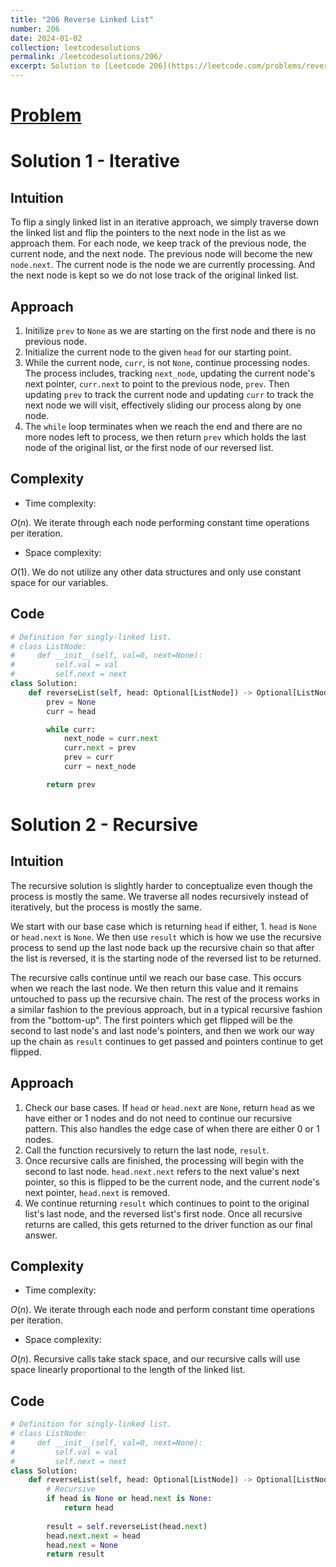 ```yaml
---
title: "206 Reverse Linked List"
number: 206
date: 2024-01-02
collection: leetcodesolutions
permalink: /leetcodesolutions/206/
excerpt: Solution to [Leetcode 206](https://leetcode.com/problems/reverse-linked-list/description/)
---
```

# [Problem](https://leetcode.com/problems/reverse-linked-list/description/)

# Solution 1 - Iterative 
## Intuition
<!-- Describe your first thoughts on how to solve this problem. -->
To flip a singly linked list in an iterative approach, we simply traverse down the linked list and flip the pointers to the next node in the list as we approach them. For each node, we keep track of the previous node, the current node, and the next node. The previous node will become the new `node.next`. The current node is the node we are currently processing. And the next node is kept so we do not lose track of the original linked list.

## Approach
<!-- Describe your approach to solving the problem. -->
1. Initilize `prev` to `None` as we are starting on the first node and there is no previous node.
2. Initialize the current node to the given `head` for our starting point.
3. While the current node, `curr`, is not `None`, continue processing nodes. The process includes, tracking `next_node`, updating the current node's next pointer, `curr.next` to point to the previous node, `prev`. Then updating `prev` to track the current node and updating `curr` to track the next node we will visit, effectively sliding our process along by one node.
4. The `while` loop terminates when we reach the end and there are no more nodes left to process, we then return `prev` which holds the last node of the original list, or the first node of our reversed list.

## Complexity
- Time complexity:
<!-- Add your time complexity here, e.g. $$O(n)$$ -->
$O(n)$. We iterate through each node performing constant time operations per iteration.
- Space complexity:
<!-- Add your space complexity here, e.g. $$O(n)$$ -->
$O(1)$. We do not utilize any other data structures and only use constant space for our variables.

## Code
```python
# Definition for singly-linked list.
# class ListNode:
#     def __init__(self, val=0, next=None):
#         self.val = val
#         self.next = next
class Solution:
    def reverseList(self, head: Optional[ListNode]) -> Optional[ListNode]:
        prev = None
        curr = head

        while curr:
            next_node = curr.next
            curr.next = prev
            prev = curr
            curr = next_node

        return prev
```

# Solution 2 - Recursive
## Intuition
<!-- Describe your first thoughts on how to solve this problem. -->
The recursive solution is slightly harder to conceptualize even though the process is mostly the same. We traverse all nodes recursively instead of iteratively, but the process is mostly the same.

We start with our base case which is returning `head` if either, 1. `head` is `None` or `head.next` is `None`. We then use `result` which is how we use the recursive process to send up the last node back up the recursive chain so that after the list is reversed, it is the starting node of the reversed list to be returned.

The recursive calls continue until we reach our base case. This occurs when we reach the last node. We then return this value and it remains untouched to pass up the recursive chain. The rest of the process works in a similar fashion to the previous approach, but in a typical recursive fashion from the "bottom-up". The first pointers which get flipped will be the second to last node's and last node's pointers, and then we work our way up the chain as `result` continues to get passed and pointers continue to get flipped. 

## Approach
<!-- Describe your approach to solving the problem. -->
1. Check our base cases. If `head` or `head.next` are `None`, return `head` as we have either or 1 nodes and do not need to continue our recursive pattern. This also handles the edge case of when there are either 0 or 1 nodes.
2. Call the function recursively to return the last node, `result`.
3. Once recursive calls are finished, the processing will begin with the second to last node. `head.next.next` refers to the next value's next pointer, so this is flipped to be the current node, and the current node's next pointer, `head.next` is removed.
4. We continue returning `result` which continues to point to the original list's last node, and the reversed list's first node. Once all recursive returns are called, this gets returned to the driver function as our final answer.  

## Complexity
- Time complexity:
<!-- Add your time complexity here, e.g. $$O(n)$$ -->
$O(n)$. We iterate through each node and perform constant time operations per iteration.
- Space complexity:
<!-- Add your space complexity here, e.g. $$O(n)$$ -->
$O(n)$. Recursive calls take stack space, and our recursive calls will use space linearly proportional to the length of the linked list.

## Code
```python
# Definition for singly-linked list.
# class ListNode:
#     def __init__(self, val=0, next=None):
#         self.val = val
#         self.next = next
class Solution:
    def reverseList(self, head: Optional[ListNode]) -> Optional[ListNode]:
        # Recursive
        if head is None or head.next is None:
            return head
        
        result = self.reverseList(head.next)
        head.next.next = head
        head.next = None
        return result
```